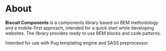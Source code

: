 # About

**Biscuit Components** is a components library based on BEM methodology and a mobile-first approach, intended for a quick start while developing websites. 
The library provides ready to use BEM blocks and code patterns.

Intended for use with Pug templating engine and SASS preprocessor.

